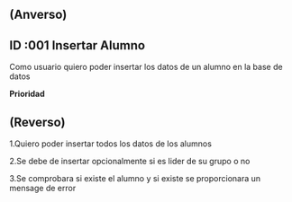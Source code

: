(Anverso)
---
**ID** :001  **Insertar Alumno**
---

Como usuario quiero poder insertar los datos de un alumno en la base de datos

**Prioridad** 


(Reverso)
---
  1.Quiero poder insertar todos los datos de los alumnos

  2.Se debe de insertar opcionalmente si es lider de su grupo o no 

  3.Se comprobara si existe el alumno y si existe se proporcionara un mensage de error
